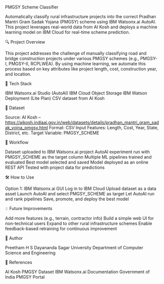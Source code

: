 PMGSY Scheme Classifier

Automatically classify rural infrastructure projects into the correct Pradhan Mantri Gram Sadak Yojana (PMGSY) scheme using IBM Watsonx.ai AutoAI. This project leverages real-world data from AI Kosh and deploys a machine learning model on IBM Cloud for real-time scheme prediction.

🔍 Project Overview

This project addresses the challenge of manually classifying road and bridge construction projects under various PMGSY schemes (e.g., PMGSY-I, PMGSY-II, RCPLWEA). By using machine learning, we automate this process based on key attributes like project length, cost, construction year, and location.

🚀 Tech Stack

IBM Watsonx.ai Studio (AutoAI)
IBM Cloud Object Storage
IBM Watson Deployment (Lite Plan)
CSV dataset from AI Kosh

📁 Dataset

Source: AI Kosh – https://aikosh.indiaai.gov.in/web/datasets/details/pradhan_mantri_gram_sadak_yojna_pmgsy.html
Format: CSV
Input Features: Length, Cost, Year, State, District, etc.
Target Variable: PMGSY_SCHEME

🧠 Workflow

Dataset uploaded to IBM Watsonx.ai project
AutoAI experiment run with PMGSY_SCHEME as the target column
Multiple ML pipelines trained and evaluated
Best model selected and saved
Model deployed as an online REST API
Tested with project data for predictions

🛠️ How to Use

Option 1: IBM Watsonx.ai GUI
Log in to IBM Cloud
Upload dataset as a data asset
Launch AutoAI and select PMGSY_SCHEME as target
Let AutoAI run and rank pipelines
Save, promote, and deploy the best model


💡 Future Improvements

Add more features (e.g., terrain, contractor info)
Build a simple web UI for non-technical users
Expand to other rural infrastructure schemes
Enable feedback-based retraining for continuous improvement

📌 Author

Preetham H S
Dayananda Sagar University
Department of Computer Science and Engineering

🔗 References

AI Kosh PMGSY Dataset
IBM Watsonx.ai Documentation
Government of India PMGSY Portal
